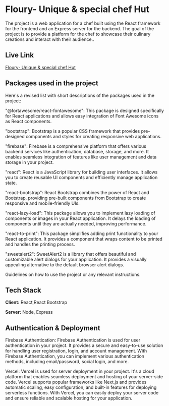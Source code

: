 # Floury- Unique & special chef Hut

The project is a web application for a chef built using the React framework for the frontend and an Express server for the backend. The goal of the project is to provide a platform for the chef to showcase their culinary creations and interact with their audience..

## Live Link
[Floury- Unique & special chef Hut](http://your-website-url.com)

## Packages used in the project

Here's a revised list with short descriptions of the packages used in the project:


"@fortawesome/react-fontawesome": This package is designed specifically for React applications and allows easy integration of Font Awesome icons as React components.

"bootstrap": Bootstrap is a popular CSS framework that provides pre-designed components and styles for creating responsive web applications.

"firebase": Firebase is a comprehensive platform that offers various backend services like authentication, database, storage, and more. It enables seamless integration of features like user management and data storage in your project.

"react": React is a JavaScript library for building user interfaces. It allows you to create reusable UI components and efficiently manage application state.

"react-bootstrap": React Bootstrap combines the power of React and Bootstrap, providing pre-built components from Bootstrap to create responsive and mobile-friendly UIs.


"react-lazy-load": This package allows you to implement lazy loading of components or images in your React application. It delays the loading of components until they are actually needed, improving performance.


"react-to-print": This package simplifies adding print functionality to your React application. It provides a component that wraps content to be printed and handles the printing process.


"sweetalert2": SweetAlert2 is a library that offers beautiful and customizable alert dialogs for your application. It provides a visually appealing alternative to the default browser alert dialogs.


Guidelines on how to use the project or any relevant instructions.

## Tech Stack

**Client:** React,React Bootstrap

**Server:** Node, Express


## Authentication & Deployment

Firebase Authentication: Firebase Authentication is used for user authentication in your project. It provides a secure and easy-to-use solution for handling user registration, login, and account management. With Firebase Authentication, you can implement various authentication methods, including email/password, social login, and more.

Vercel: Vercel is used for server deployment in your project. It's a cloud platform that enables seamless deployment and hosting of your server-side code. Vercel supports popular frameworks like Next.js and provides automatic scaling, easy configuration, and built-in features for deploying serverless functions. With Vercel, you can easily deploy your server code and ensure reliable and scalable hosting for your application.